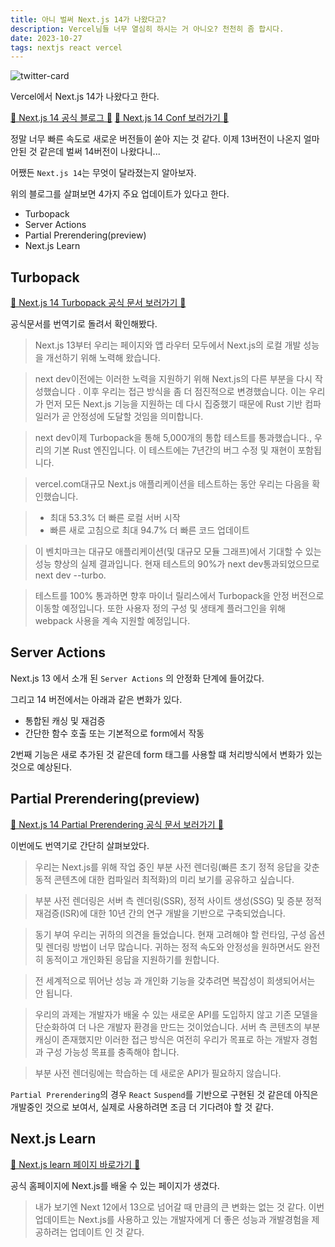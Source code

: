 ```yaml
---
title: 아니 벌써 Next.js 14가 나왔다고?
description: Vercel님들 너무 열심히 하시는 거 아니오? 천천히 좀 합시다.
date: 2023-10-27
tags: nextjs react vercel
---
```


![twitter-card](https://github.com/nostrss/next13-blog/assets/56717167/1574a313-a414-4cba-a34e-469ce0044319)

Vercel에서 Next.js 14가 나왔다고 한다.

[📌 Next.js 14 공식 블로그 📌](https://nextjs.org/blog/next-14)
[📌 Next.js 14 Conf 보러가기 📌](https://nextjs.org/conf)

정말 너무 빠른 속도로 새로운 버전들이 쏟아 지는 것 같다. 이제 13버전이 나온지 얼마 안된 것 같은데 벌써 14버전이 나왔다니...

어쨌든 `Next.js 14`는 무엇이 달라졌는지 알아보자.

위의 블로그를 살펴보면 4가지 주요 업데이트가 있다고 한다.

- Turbopack
- Server Actions
- Partial Prerendering(preview)
- Next.js Learn

## Turbopack

[📌 Next.js 14 Turbopack 공식 문서 보러가기 📌](https://nextjs.org/blog/next-14#nextjs-compiler-turbocharged)

공식문서를 번역기로 돌려서 확인해봤다.

> Next.js 13부터 우리는 페이지와 앱 라우터 모두에서 Next.js의 로컬 개발 성능을 개선하기 위해 노력해 왔습니다.

> next dev이전에는 이러한 노력을 지원하기 위해 Next.js의 다른 부분을 다시 작성했습니다 . 이후 우리는 접근 방식을 좀 더 점진적으로 변경했습니다. 이는 우리가 먼저 모든 Next.js 기능을 지원하는 데 다시 집중했기 때문에 Rust 기반 컴파일러가 곧 안정성에 도달할 것임을 의미합니다.

> next dev이제 Turbopack을 통해 5,000개의 통합 테스트를 통과했습니다., 우리의 기본 Rust 엔진입니다. 이 테스트에는 7년간의 버그 수정 및 재현이 포함됩니다.

> vercel.com대규모 Next.js 애플리케이션을 테스트하는 동안 우리는 다음을 확인했습니다.

> - 최대 53.3% 더 빠른 로컬 서버 시작
> - 빠른 새로 고침으로 최대 94.7% 더 빠른 코드 업데이트

> 이 벤치마크는 대규모 애플리케이션(및 대규모 모듈 그래프)에서 기대할 수 있는 성능 향상의 실제 결과입니다. 현재 테스트의 90%가 next dev통과되었으므로 next dev --turbo.

> 테스트를 100% 통과하면 향후 마이너 릴리스에서 Turbopack을 안정 버전으로 이동할 예정입니다. 또한 사용자 정의 구성 및 생태계 플러그인을 위해 webpack 사용을 계속 지원할 예정입니다.

## Server Actions

Next.js 13 에서 소개 된 `Server Actions` 의 안정화 단계에 들어갔다.

그리고 14 버전에서는 아래과 같은 변화가 있다.

- 통합된 캐싱 및 재검증
- 간단한 함수 호출 또는 기본적으로 form에서 작동

2번째 기능은 새로 추가된 것 같은데 form 태그를 사용할 떄 처리방식에서 변화가 있는 것으로 예상된다.

## Partial Prerendering(preview)

[📌 Next.js 14 Partial Prerendering 공식 문서 보러가기 📌](https://nextjs.org/blog/next-14#partial-prerendering-preview)

이번에도 번역기로 간단히 살펴보았다.

> 우리는 Next.js를 위해 작업 중인 부분 사전 렌더링(빠른 초기 정적 응답을 갖춘 동적 콘텐츠에 대한 컴파일러 최적화)의 미리 보기를 공유하고 싶습니다.

> 부분 사전 렌더링은 서버 측 렌더링(SSR), 정적 사이트 생성(SSG) 및 증분 정적 재검증(ISR)에 대한 10년 간의 연구 개발을 기반으로 구축되었습니다.

> 동기 부여
> 우리는 귀하의 의견을 들었습니다. 현재 고려해야 할 런타임, 구성 옵션 및 렌더링 방법이 너무 많습니다. 귀하는 정적 속도와 안정성을 원하면서도 완전히 동적이고 개인화된 응답을 지원하기를 원합니다.

> 전 세계적으로 뛰어난 성능 과 개인화 기능을 갖추려면 복잡성이 희생되어서는 안 됩니다.

> 우리의 과제는 개발자가 배울 수 있는 새로운 API를 도입하지 않고 기존 모델을 단순화하여 더 나은 개발자 환경을 만드는 것이었습니다. 서버 측 콘텐츠의 부분 캐싱이 존재했지만 이러한 접근 방식은 여전히 ​​우리가 목표로 하는 개발자 경험과 구성 가능성 목표를 충족해야 합니다.

> 부분 사전 렌더링에는 학습하는 데 새로운 API가 필요하지 않습니다.

`Partial Prerendering`의 경우 `React` `Suspend`를 기반으로 구현된 것 같은데 아직은 개발중인 것으로 보여서, 실제로 사용하려면 조금 더 기다려야 할 것 같다.

## Next.js Learn

[📌 Next.js learn 페이지 바로가기 📌](https://nextjs.org/learn)

공식 홈페이지에 Next.js를 배울 수 있는 페이지가 생겼다.

> 내가 보기엔 Next 12에서 13으로 넘어갈 때 만큼의 큰 변화는 없는 것 같다. 이번 업데이트는 Next.js를 사용하고 있는 개발자에게 더 좋은 성능과 개발경험을 제공하려는 업데이트 인 것 같다.
